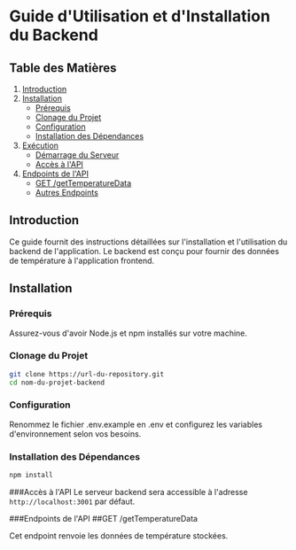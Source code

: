# Guide d'Utilisation et d'Installation du Backend

## Table des Matières
1. [Introduction](#introduction)
2. [Installation](#installation)
   - [Prérequis](#prérequis)
   - [Clonage du Projet](#clonage-du-projet)
   - [Configuration](#configuration)
   - [Installation des Dépendances](#installation-des-dépendances)
3. [Exécution](#exécution)
   - [Démarrage du Serveur](#démarrage-du-serveur)
   - [Accès à l'API](#accès-à-lapi)
4. [Endpoints de l'API](#endpoints-de-lapi)
   - [GET /getTemperatureData](#get-gettemperaturedata)
   - [Autres Endpoints](#autres-endpoints)

## Introduction <a name="introduction"></a>
Ce guide fournit des instructions détaillées sur l'installation et l'utilisation du backend de l'application. Le backend est conçu pour fournir des données de température à l'application frontend.

## Installation <a name="installation"></a>

### Prérequis <a name="prérequis"></a>
Assurez-vous d'avoir Node.js et npm installés sur votre machine.

### Clonage du Projet <a name="clonage-du-projet"></a>
```bash
git clone https://url-du-repository.git
cd nom-du-projet-backend
```
### Configuration <a name="configuration"></a>

Renommez le fichier .env.example en .env et configurez les variables d'environnement selon vos besoins.

### Installation des Dépendances <a name="installation-des-dépendances"></a>
```bash
npm install
```

###Accès à l'API <a name="accès-à-lapi"></a>
Le serveur backend sera accessible à l'adresse `http://localhost:3001` par défaut.

###Endpoints de l'API <a name="endpoints-de-lapi"></a>
##GET /getTemperatureData <a name="get-gettemperaturedata"></a>

Cet endpoint renvoie les données de température stockées.
